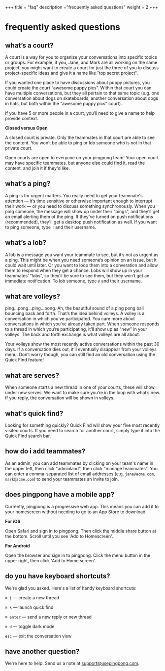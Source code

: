 +++
title = "faq"
description ="frequently asked questions"
weight = 2
+++

# frequently asked questions

## what’s a court?
A court is a way for you to organize your conversations into specific topics or groups. For example, if you, Jane, and Mark are all working on the same project, you might want to create a court for just the three of you to discuss project-specific ideas and give it a name like "top secret project".

If you wanted one place to have discussions about puppy pictures, you could create the court “awesome puppy pics”. Within that court you can have multiple conversations, but they all pertain to that same topic (e.g. one conversation about dogs on skateboards, another conversation about dogs in hats, but both within the “awesome puppy pics” court).

If you have 5 or more people in a court, you’ll need to give a name to help provide context.

**Closed versus Open**

A closed court is private. Only the teammates in that court are able to see the content. You won’t be able to ping or lob someone who is not in that private court.

Open courts are open to everyone on your pingpong team! Your open court may have specific teammates, but anyone else could find it, read the content, and join it if they'd like.

## what’s a ping?
A ping is for urgent matters. You really need to get your teammate's attention — it’s time sensitive or otherwise important enough to interrupt their work — or you need to discuss something synchronously. When you ping someone, the message will show up under their “pings”, and they’ll get an email alerting them of the ping. If they've turned on push notifications (recommended), they'll get a desktop push notification as well. If you want to ping someone, type `!` and their username.

## what’s a lob?
A lob is a message you want your teammate to see, but it’s not as urgent as a ping. This might be when you need someone’s opinion on an issue, but it could wait until later. Or you want to loop them into a converation and allow them to respond when they get a chance. Lobs will show up in your teammates’ “lobs”, so they’ll be sure to see them, but they won’t get an immediate notification. To lob someone, type `@` and their username.

## what are volleys?
ping...pong...ping...pong. Ah, the beautiful sound of a ping pong ball bouncing back and forth. That’s the idea behind volleys. A volley is a conversation in which you’ve participated. You care more about conversations in which you’ve already taken part. When someone responds to a thread in which you’re participating, it’ll show up as "new" in your volleys. The back and forth exchange is what volleys are all about.

Your volleys show the most recently active conversations within the past 30 days. If a conversation dies out, it’ll eventually disappear from your volleys menu. Don’t worry though, you can still find an old conversation using the Quick Find feature!

## what are serves?
When someone starts a new thread in one of your courts, these will show under new serves. We want to make sure you’re in the loop with what’s new. If you reply, the conversation will be shown in volleys.

## what's quick find?
Looking for something quickly? Quick Find will show your five most recently visited courts. If you need to search for another court, simply type it into the Quick Find search bar.

## how do i add teammates?
As an admin, you can add teammates by clicking on your team's name in the upper left, then click "adminland", then click "manage teammates". You can enter a comma-separated list of email addresses (e.g. `jane@acme.com, mark@acme.com`) to send your teammates an invite to join.

## does pingpong have a mobile app?
Currently, pingpong is a progressive web app. This means you can add it to your homescreen without needing to go to an App Store to download.

**For iOS**

Open Safari and sign in to pingpong. Then click the middle share button at the bottom. Scroll until you see 'Add to Homescreen'.

**For Android**

Open the browser and sign in to pingpong. Click the menu button in the upper right, then click 'Add to Home screen'.

## do you have keyboard shortcuts?
We're glad you asked. Here's a list of handy keyboard shortcuts:

`⌘ j` — create a new thread

`⌘ k` — launch quick find

`⌘ enter` — send a new reply or new thread

`⌘ d` — toggle dark mode

`esc` — exit the conversation view

## have another question?
We're here to help. Send us a note at <a class="has-text-info" href="mailto:support@usepingpong.com">support@usepingpong.com</a>.
